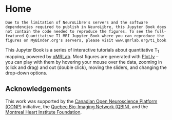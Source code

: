 # Home

```{note}
Due to the limitation of NeuroLibre's servers and the software dependencies required to publish in NeuroLibre, this Jupyter Book does not contain the code needed to reproduce the figures. To see the full-featured Quantitative T1 MRI Jupyter Book where you can reproduce the figures on MyBinder.org's servers, please visit www.qmrlab.org/t1_book
```

This Jupyter Book is a series of interactive tutorials about quantitative T<sub>1</sub> mapping, powered by <a href="https://github.com/neuropoly/qMRLab" target="_blank">qMRLab</a>. Most figures are generated with <a href="https://plot.ly/python/" target="_blank">Plot.ly</a> – you can play with them by hovering your mouse over the data, zooming in (click and drag) and out (double click), moving the sliders, and changing the drop-down options. 

## Acknowledgements

This work was supported by the <a href="http://conp.ca" target="_blank">Canadian Open Neuroscience Platform (CONP)</a> initiative, the <a href="https://www.rbiq-qbin.qc.ca/" target="_blank">Quebec Bio-Imaging Network (QBIN)</a>, and the <a href="https://www.icm-mhi.org/en/foundation" target="_blank">Montreal Heart Institute Foundation</a>.
